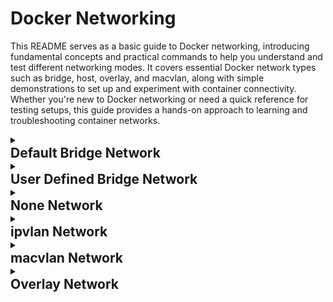 
# Docker Networking

This README serves as a basic guide to Docker networking, introducing fundamental concepts and practical commands to help you understand and test different networking modes. It covers essential Docker network types such as bridge, host, overlay, and macvlan, along with simple demonstrations to set up and experiment with container connectivity. Whether you're new to Docker networking or need a quick reference for testing setups, this guide provides a hands-on approach to learning and troubleshooting container networks.
<details>
   <summary markdown="span" style="cursor:pointer;"><h2 style="margin:0;">Default Bridge Network</h2></summary>

**Step 1: Check docker Network** 

```bash
  docker network ls 
  docker network inspect bridge 
```

**Step 2: Start PostgreSQL Container**
Run PostgreSQL in detached mode:


```bash
  docker run -d --name postgres_db -e POSTGRES_USER=myuser -e POSTGRES_PASSWORD=mypassword postgres:latest  
```

**Step 3: Get PostgreSQL Container IP**
```bash
POSTGRES_IP=$(docker inspect -f '{{range .NetworkSettings.Networks}}{{.IPAddress}}{{end}}' postgres_db) 

echo "PostgreSQL IP: $POSTGRES_IP"
```

**Step 4: Start NGINX Container**

Run NGINX in detached mode and expose port 8080 

 
```bash
docker run -d --name nginx_web -p 8080:80 nginx:alpine 
```
 

**Step5: Check IP address of the containers**
```bash
docker inspect -f '{{range .NetworkSettings.Networks}}{{.IPAddress}}{{end}}' nginx_web 
docker inspect -f '{{range .NetworkSettings.Networks}}{{.IPAddress}}{{end}}' postgres_db 
```
 
 
**Step 6: Test Communication from NGINX to PostgreSQL**

Access the NGINX container shell: 
```bash
docker exec -it nginx_web sh 
```
 

Install PostgreSQL client tools (inside the NGINX container): 
```bash
apk update && apk add postgresql-client 
```
 
Test connectivity to PostgreSQL using its IP: 
```bash
psql -h 172.17.0.2 -U myuser -d postgres 
```
 

**Step 7: Test Communication from  PostgreSQL to ngnix**

Access the NGINX container shell: 
```bash
docker exec -it postgres_db sh 
```
 
Test connectivity to ngnix using its IP: 
```bash
curl http://172.17.0.3 
```

</details>

<details>
   <summary markdown="span" style="cursor:pointer;"><h2 style="margin:0;">User Defined Bridge Network</h2></summary>


**Step 1: Create a Custom Bridge Network **
```bash
docker network create my-custom-net 
```
 

**Step 2: Run PostgreSQL Container on the Custom Network**
```bash
docker run -d --name postgres_db \
--network my-custom-net \ 
-e POSTGRES_USER=myuser \ 
-e POSTGRES_PASSWORD=mypassword \ 
-v postgres-data:/var/lib/postgresql/data \ 
postgres:latest 
```
 

**Step 3: Run NGINX Container on the Custom Network**

```bash
docker run -d --name nginx_web \ 
--network my-custom-net \ 
-p 8080:80 \ 
nginx:alpine 
```
 

**Step 4: Test Communication Using Service Names (DNS)**

From PostgreSQL to NGINX: 

Access the PostgreSQL container: 
```bash
docker exec -it postgres_db bash 
```
Install curl (Debian-based image): 
```bash
apt-get update && apt-get install -y curl 
```
Test connectivity to NGINX using its service name: 
```bash
curl http://nginx_web 
```
 

From NGINX to PostgreSQL: 

Access the NGINX container: 
```bash
docker exec -it nginx_web sh 
```
Install curl (Alpine-based image): 
```bash
apk add curl 
```
Test PostgreSQL connectivity (port 5432): 
```bash
curl -v telnet://postgres_db:5432 
```
 </details>

<details>
   <summary markdown="span" style="cursor:pointer;"><h2 style="margin:0;"> None Network</h2></summary>


**Step 1: Run PostgreSQL on the None Network** 
```bash
docker run -d --name postgres_db --network none -e POSTGRES_USER=myuser -e POSTGRES_PASSWORD=mypassword postgres:latest 
```
 

**Step 2: Run NGINX on the None Network** 
```bash
docker run -d --name nginx_web --network none nginx:alpine 
```
 

**Step 3: Check Ip address** 
```bash
docker exec nginx_web ip addr 
```
 </details>

<details>
   <summary markdown="span" style="cursor:pointer;"><h2 style="margin:0;"> ipvlan Network</h2></summary>


**Step 1: Check ip address and create an IPvlan Network** 
```bash
Ip addr 
```
Specify the parent interface (e.g., eth0, enp0s3, or your host’s physical NIC) and subnet. 

For IPvlan L2 Mode (Layer 2):  
```bash
docker network create -d ipvlan --subnet=10.0.2.0/24 --gateway=10.0.2.1 -o ipvlan_mode=l2 -o parent=enp0s3 my-ipvlan-net 
```
 

For IPvlan L3 Mode (Layer 3): 
```bash
docker network create -d ipvlan --subnet=10.0.2.0/24 -o ipvlan_mode=l3 -o parent=enp0s3 my-ipvlan-net 
```
 

**Step 2. Check if network is configured** 
```bash
Docker network ls 
```
 

**Step 3. Run Containers on the IPvlan Network** 

Assign static IPs from the subnet (or let Docker assign them dynamically). 

Example: NGINX Container with Static IP 
```bash
docker run -d --name nginx_web --network my-ipvlan-net nginx:alpine 
```
 

Example: PostgreSQL Container with Static IP 
```bash
docker run -d --name postgres_db --network my-ipvlan-net -e POSTGRES_USER=myuser -e POSTGRES_PASSWORD=mypassword postgres:latest 
```
 

**Step 4. Get the Ip address assigned to the containers** 
```bash
docker inspect postgres_db 
docker inspect nginx_web 
```
 

**Step 5. Test Connectivity** 

From the Host Machine: 
```bash
ping 10.0.2.2  # NGINX 
ping 10.0.2.3  # PostgreSQL 
```
From the Containers: 
```bash
docker exec -it nginx_web sh 
```
```bash
apk add postgresql-client 
psql -h 192.168.1.101 -U myuser -d postgres 
```
  </details>

<details>
   <summary markdown="span" style="cursor:pointer;"><h2 style="margin:0;">  macvlan Network</h2></summary>

**Step 1.Check Ip Address and Create a Macvlan Network** 
```bash
ip addr
```

```bash
docker network create -d macvlan --subnet=10.0.2.0/24  --gateway=10.0.2.1 --ip-range=10.0.2.200/29 -o parent=enp0s3 my-macvlan-network 
```
**Step 2. Run Containers on the Macvlan Network** 

Assign static IPs within your subnet (avoid DHCP conflicts): 

NGINX Container: 
```bash
docker run -d --name nginx_web --network my-macvlan-net nginx:alpine 
```
PostgreSQL Container: 
```bash
docker run -d --name postgres_db --network my-macvlan-net -e POSTGRES_eUSER=myuser -e POSTGRES_PASSWORD=mypassword postgres:latest 
```

**Step 3. Test Connectivity** 

Ping NGINX 
```bash
ping 10.0.2.200 
```
Access NGINX via IP 
```bash
curl http://10.0.2.200 
```
Test PostgreSQL connectivity 
```bash
psql -h 10.0.2.201 -U myuser -d postgres 
```
**Step 4. Verify MAC Addresses** 
```bash
docker inspect postgres_db | grep -A 5 '"my-macvlan-net"' | grep '"MacAddress"' | awk -F'"' '{print $4}' 
docker inspect nginx_web | grep -A 5 '"my-macvlan-net"' | grep '"MacAddress"' | awk -F'"' '{print $4}' 
```

 </details>
 
<details>
   <summary markdown="span" style="cursor:pointer;"><h2 style="margin:0;"> Overlay Network</h2></summary>


For the demonstration setup, this guide will establish setup with two VM instances named host1 and host2. 

 

Please follow the following instructions  

 

Disable the offloading of IP checksum calculations for the network interface on host machine 1 

```bash
ip addr 
sudo ethtool -K ens33 tx-checksum-ip-generic off 
```

Disable the offloading of IP checksum calculations for the network interface on host machine 2 
```bash
ip addr 
sudo ethtool -K ens33 tx-checksum-ip-generic off 
```
Initialize docker swarm on host 1  
```bash 
docker swarm init
 ```
with the key join on the host machine 2
```bash 
docker swarm join ... 
```
 

Create overlay network on host 1 

```bash
docker network create -d overlay --attachable my-overlay-net 
docker network ls
``` 

```bash
Run container on host machine 1 
ocker run -d --name myapp --network my-overlay-net aputra/myapp-188:v3 
```

docker network ls on host 2 

```bash
Run container on host machine 2 
docker run -dit --name myapp-v2 --network my-overlay-net aputra/myapp-188:v3 
docker network ls 
docker exec -it myapp-v2 sh
```

Test connectivity 

```bash
curl myapp:8080/api/info 
```
 </details>
